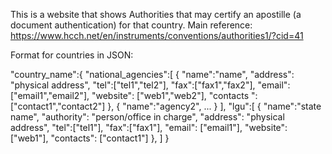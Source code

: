 This is a website that shows Authorities that may certify an apostille (a document authentication) for that country.
Main reference: https://www.hcch.net/en/instruments/conventions/authorities1/?cid=41

Format for countries in JSON:

"country_name":{
    "national_agencies":[
        {
            "name":"name",
            "address": "physical address",
            "tel":["tel1","tel2"],
            "fax":["fax1","fax2"],
            "email": ["email1","email2"],
            "website": ["web1","web2"],
            "contacts ": ["contact1","contact2"]
        },
        {
            "name":"agency2",
            ...
        }
    ],
    "lgu":[
        {
            "name":"state name",
            "authority": "person/office in charge",
            "address": "physical address",
            "tel":["tel1"],
            "fax":["fax1"],
            "email": ["email1"],
            "website": ["web1"],
            "contacts": ["contact1"]
        },
    ]
}
